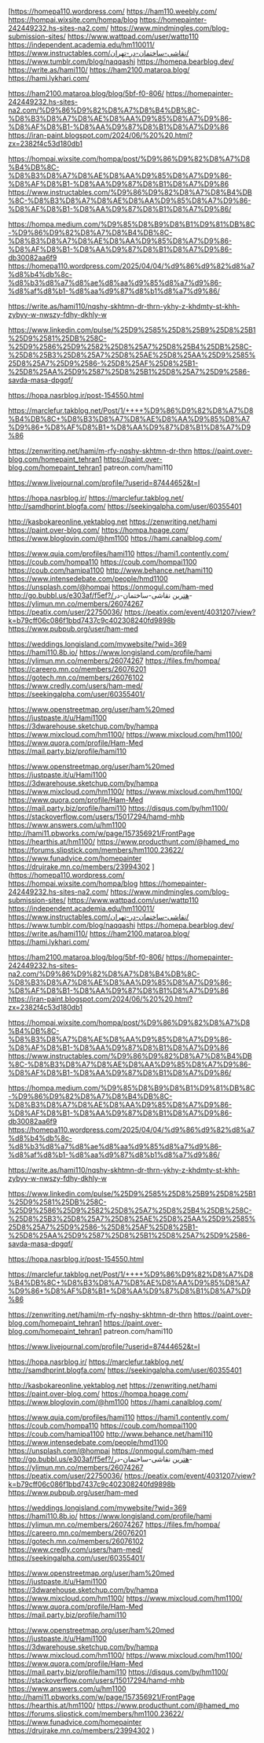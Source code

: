 
[https://homepa110.wordpress.com/ https://ham110.weebly.com/ https://hompai.wixsite.com/hompa/blog https://homepainter-242449232.hs-sites-na2.com/ https://www.mindmingles.com/blog-submission-sites/ https://www.wattpad.com/user/wattp110 https://independent.academia.edu/hm110011/ https://www.instructables.com/نقاشی-ساختمان-در-تهران/ https://www.tumblr.com/blog/naqqashi https://homepa.bearblog.dev/ https://write.as/hami110/ https://ham2100.mataroa.blog/ https://hami.lykhari.com/

https://ham2100.mataroa.blog/blog/5bf-f0-806/ https://homepainter-242449232.hs-sites-na2.com/%D9%86%D9%82%D8%A7%D8%B4%DB%8C-%D8%B3%D8%A7%D8%AE%D8%AA%D9%85%D8%A7%D9%86-%D8%AF%D8%B1-%D8%AA%D9%87%D8%B1%D8%A7%D9%86 https://iran-paint.blogspot.com/2024/06/%20%20.html?zx=2382f4c53d180db1

https://hompai.wixsite.com/hompa/post/%D9%86%D9%82%D8%A7%D8%B4%DB%8C-%D8%B3%D8%A7%D8%AE%D8%AA%D9%85%D8%A7%D9%86-%D8%AF%D8%B1-%D8%AA%D9%87%D8%B1%D8%A7%D9%86 https://www.instructables.com/%D9%86%D9%82%D8%A7%D8%B4%DB%8C-%D8%B3%D8%A7%D8%AE%D8%AA%D9%85%D8%A7%D9%86-%D8%AF%D8%B1-%D8%AA%D9%87%D8%B1%D8%A7%D9%86/

https://hompa.medium.com/%D9%85%D8%B9%D8%B1%D9%81%DB%8C-%D9%86%D9%82%D8%A7%D8%B4%DB%8C-%D8%B3%D8%A7%D8%AE%D8%AA%D9%85%D8%A7%D9%86-%D8%AF%D8%B1-%D8%AA%D9%87%D8%B1%D8%A7%D9%86-db30082aa6f9 https://homepa110.wordpress.com/2025/04/04/%d9%86%d9%82%d8%a7%d8%b4%db%8c-%d8%b3%d8%a7%d8%ae%d8%aa%d9%85%d8%a7%d9%86-%d8%af%d8%b1-%d8%aa%d9%87%d8%b1%d8%a7%d9%86/

https://write.as/hami110/nqshy-skhtmn-dr-thrn-ykhy-z-khdmty-st-khh-zybyy-w-nwszy-fdhy-dkhly-w

https://www.linkedin.com/pulse/%25D9%2585%25D8%25B9%25D8%25B1%25D9%2581%25DB%258C-%25D9%2586%25D9%2582%25D8%25A7%25D8%25B4%25DB%258C-%25D8%25B3%25D8%25A7%25D8%25AE%25D8%25AA%25D9%2585%25D8%25A7%25D9%2586-%25D8%25AF%25D8%25B1-%25D8%25AA%25D9%2587%25D8%25B1%25D8%25A7%25D9%2586-savda-masa-dpgqf/

https://hopa.nasrblog.ir/post-154550.html

https://marclefur.takblog.net/Post/1/++++%D9%86%D9%82%D8%A7%D8%B4%DB%8C+%D8%B3%D8%A7%D8%AE%D8%AA%D9%85%D8%A7%D9%86+%D8%AF%D8%B1+%D8%AA%D9%87%D8%B1%D8%A7%D9%86

https://zenwriting.net/hami/m-rfy-nqshy-skhtmn-dr-thrn https://paint.over-blog.com/homepaint_tehran1 https://paint.over-blog.com/homepaint_tehran1 patreon.com/hami110

https://www.livejournal.com/profile/?userid=87444652&t=I

https://hopa.nasrblog.ir/ https://marclefur.takblog.net/ http://samdhprint.blogfa.com/ https://seekingalpha.com/user/60355401

http://kasbokareonline.yektablog.net https://zenwriting.net/hami https://paint.over-blog.com/ https://hompa.hpage.com/ https://www.bloglovin.com/@hm1100 https://hami.canalblog.com/

https://www.quia.com/profiles/hami110 https://hami1.contently.com/ https://coub.com/hompa110 https://coub.com/hompai1100 https://coub.com/hamipa1100 http://www.behance.net/hami110 https://www.intensedebate.com/people/hmd1100 https://unsplash.com/@hompai https://onmogul.com/ham-med http://go.bubbl.us/e303af/f5ef?/هترین نقاشی-ساختمان-در- https://ylimun.mn.co/members/26074267 https://peatix.com/user/22750036/ https://peatix.com/event/4031207/view?k=b79cff06c086f1bbd7437c9c402308240fd9898b https://www.pubpub.org/user/ham-med

https://weddings.longisland.com/mywebsite/?wid=369 https://hami110.8b.io/
https://www.longisland.com/profile/hami https://ylimun.mn.co/members/26074267 https://files.fm/hompa/ https://careero.mn.co/members/26076201 https://gotech.mn.co/members/26076102 https://www.credly.com/users/ham-med/ https://seekingalpha.com/user/60355401/

https://www.openstreetmap.org/user/ham%20med https://justpaste.it/u/Hami1100 https://3dwarehouse.sketchup.com/by/hampa https://www.mixcloud.com/hm1100/ https://www.mixcloud.com/hm1100/ https://www.quora.com/profile/Ham-Med https://mail.party.biz/profile/hami110

https://www.openstreetmap.org/user/ham%20med https://justpaste.it/u/Hami1100 https://3dwarehouse.sketchup.com/by/hampa https://www.mixcloud.com/hm1100/ https://www.mixcloud.com/hm1100/ https://www.quora.com/profile/Ham-Med https://mail.party.biz/profile/hami110 https://disqus.com/by/hm1100/ https://stackoverflow.com/users/15017294/hamd-mhb https://www.answers.com/u/hm1100 http://hami11.pbworks.com/w/page/157356921/FrontPage https://hearthis.at/hm1100/ https://www.producthunt.com/@hamed_mo https://forums.slipstick.com/members/hm1100.23622/ https://www.funadvice.com/homepainter https://drujrake.mn.co/members/23994302 ](https://homepa110.wordpress.com/ https://hompai.wixsite.com/hompa/blog https://homepainter-242449232.hs-sites-na2.com/ https://www.mindmingles.com/blog-submission-sites/ https://www.wattpad.com/user/wattp110 https://independent.academia.edu/hm110011/ https://www.instructables.com/نقاشی-ساختمان-در-تهران/ https://www.tumblr.com/blog/naqqashi https://homepa.bearblog.dev/ https://write.as/hami110/ https://ham2100.mataroa.blog/ https://hami.lykhari.com/

https://ham2100.mataroa.blog/blog/5bf-f0-806/ https://homepainter-242449232.hs-sites-na2.com/%D9%86%D9%82%D8%A7%D8%B4%DB%8C-%D8%B3%D8%A7%D8%AE%D8%AA%D9%85%D8%A7%D9%86-%D8%AF%D8%B1-%D8%AA%D9%87%D8%B1%D8%A7%D9%86 https://iran-paint.blogspot.com/2024/06/%20%20.html?zx=2382f4c53d180db1

https://hompai.wixsite.com/hompa/post/%D9%86%D9%82%D8%A7%D8%B4%DB%8C-%D8%B3%D8%A7%D8%AE%D8%AA%D9%85%D8%A7%D9%86-%D8%AF%D8%B1-%D8%AA%D9%87%D8%B1%D8%A7%D9%86 https://www.instructables.com/%D9%86%D9%82%D8%A7%D8%B4%DB%8C-%D8%B3%D8%A7%D8%AE%D8%AA%D9%85%D8%A7%D9%86-%D8%AF%D8%B1-%D8%AA%D9%87%D8%B1%D8%A7%D9%86/

https://hompa.medium.com/%D9%85%D8%B9%D8%B1%D9%81%DB%8C-%D9%86%D9%82%D8%A7%D8%B4%DB%8C-%D8%B3%D8%A7%D8%AE%D8%AA%D9%85%D8%A7%D9%86-%D8%AF%D8%B1-%D8%AA%D9%87%D8%B1%D8%A7%D9%86-db30082aa6f9 https://homepa110.wordpress.com/2025/04/04/%d9%86%d9%82%d8%a7%d8%b4%db%8c-%d8%b3%d8%a7%d8%ae%d8%aa%d9%85%d8%a7%d9%86-%d8%af%d8%b1-%d8%aa%d9%87%d8%b1%d8%a7%d9%86/

https://write.as/hami110/nqshy-skhtmn-dr-thrn-ykhy-z-khdmty-st-khh-zybyy-w-nwszy-fdhy-dkhly-w

https://www.linkedin.com/pulse/%25D9%2585%25D8%25B9%25D8%25B1%25D9%2581%25DB%258C-%25D9%2586%25D9%2582%25D8%25A7%25D8%25B4%25DB%258C-%25D8%25B3%25D8%25A7%25D8%25AE%25D8%25AA%25D9%2585%25D8%25A7%25D9%2586-%25D8%25AF%25D8%25B1-%25D8%25AA%25D9%2587%25D8%25B1%25D8%25A7%25D9%2586-savda-masa-dpgqf/

https://hopa.nasrblog.ir/post-154550.html

https://marclefur.takblog.net/Post/1/++++%D9%86%D9%82%D8%A7%D8%B4%DB%8C+%D8%B3%D8%A7%D8%AE%D8%AA%D9%85%D8%A7%D9%86+%D8%AF%D8%B1+%D8%AA%D9%87%D8%B1%D8%A7%D9%86

https://zenwriting.net/hami/m-rfy-nqshy-skhtmn-dr-thrn https://paint.over-blog.com/homepaint_tehran1 https://paint.over-blog.com/homepaint_tehran1 patreon.com/hami110

https://www.livejournal.com/profile/?userid=87444652&t=I

https://hopa.nasrblog.ir/ https://marclefur.takblog.net/ http://samdhprint.blogfa.com/ https://seekingalpha.com/user/60355401

http://kasbokareonline.yektablog.net https://zenwriting.net/hami https://paint.over-blog.com/ https://hompa.hpage.com/ https://www.bloglovin.com/@hm1100 https://hami.canalblog.com/

https://www.quia.com/profiles/hami110 https://hami1.contently.com/ https://coub.com/hompa110 https://coub.com/hompai1100 https://coub.com/hamipa1100 http://www.behance.net/hami110 https://www.intensedebate.com/people/hmd1100 https://unsplash.com/@hompai https://onmogul.com/ham-med http://go.bubbl.us/e303af/f5ef?/هترین نقاشی-ساختمان-در- https://ylimun.mn.co/members/26074267 https://peatix.com/user/22750036/ https://peatix.com/event/4031207/view?k=b79cff06c086f1bbd7437c9c402308240fd9898b https://www.pubpub.org/user/ham-med

https://weddings.longisland.com/mywebsite/?wid=369 https://hami110.8b.io/
https://www.longisland.com/profile/hami https://ylimun.mn.co/members/26074267 https://files.fm/hompa/ https://careero.mn.co/members/26076201 https://gotech.mn.co/members/26076102 https://www.credly.com/users/ham-med/ https://seekingalpha.com/user/60355401/

https://www.openstreetmap.org/user/ham%20med https://justpaste.it/u/Hami1100 https://3dwarehouse.sketchup.com/by/hampa https://www.mixcloud.com/hm1100/ https://www.mixcloud.com/hm1100/ https://www.quora.com/profile/Ham-Med https://mail.party.biz/profile/hami110

https://www.openstreetmap.org/user/ham%20med https://justpaste.it/u/Hami1100 https://3dwarehouse.sketchup.com/by/hampa https://www.mixcloud.com/hm1100/ https://www.mixcloud.com/hm1100/ https://www.quora.com/profile/Ham-Med https://mail.party.biz/profile/hami110 https://disqus.com/by/hm1100/ https://stackoverflow.com/users/15017294/hamd-mhb https://www.answers.com/u/hm1100 http://hami11.pbworks.com/w/page/157356921/FrontPage https://hearthis.at/hm1100/ https://www.producthunt.com/@hamed_mo https://forums.slipstick.com/members/hm1100.23622/ https://www.funadvice.com/homepainter https://drujrake.mn.co/members/23994302 )
